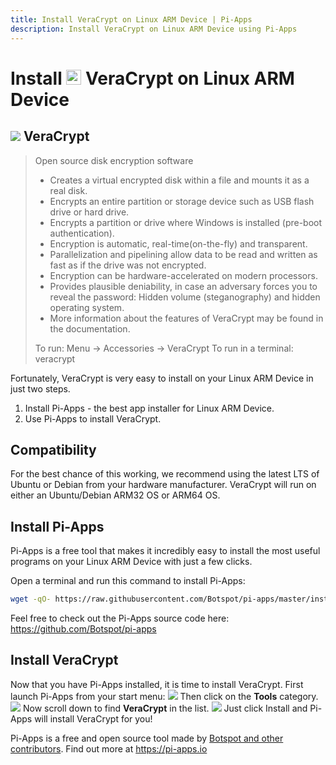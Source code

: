 ```yaml
---
title: Install VeraCrypt on Linux ARM Device | Pi-Apps
description: Install VeraCrypt on Linux ARM Device using Pi-Apps
---
```

<div class="simple-install-content content">

# Install <img src="/img/app-icons/VeraCrypt/icon-64.png" height=24> VeraCrypt on Linux ARM Device

## <img src="/img/app-icons/VeraCrypt/icon-64.png"> VeraCrypt
> Open source disk encryption software
> - Creates a virtual encrypted disk within a file and mounts it as a real disk.
> - Encrypts an entire partition or storage device such as USB flash drive or hard drive.
> - Encrypts a partition or drive where Windows is installed (pre-boot authentication).
> - Encryption is automatic, real-time(on-the-fly) and transparent.
> - Parallelization and pipelining allow data to be read and written as fast as if the drive was not encrypted.
> - Encryption can be hardware-accelerated on modern processors.
> - Provides plausible deniability, in case an adversary forces you to reveal the password: Hidden volume (steganography) and hidden operating system.
> - More information about the features of VeraCrypt may be found in the documentation.
> 
> To run: Menu -> Accessories -> VeraCrypt
> To run in a terminal: veracrypt

Fortunately, VeraCrypt is very easy to install on your Linux ARM Device in just two steps.
1. Install Pi-Apps - the best app installer for Linux ARM Device.
2. Use Pi-Apps to install VeraCrypt.
</div>
<div class="simple-install-content content">

## Compatibility
For the best chance of this working, we recommend using the latest LTS of Ubuntu or Debian from your hardware manufacturer.
VeraCrypt will run on either an Ubuntu/Debian ARM32 OS or ARM64 OS.
</div>
<div class="simple-install-content content">

## Install Pi-Apps

Pi-Apps is a free tool that makes it incredibly easy to install the most useful programs on your Linux ARM Device with just a few clicks.

Open a terminal and run this command to install Pi-Apps:
```bash
wget -qO- https://raw.githubusercontent.com/Botspot/pi-apps/master/install | bash
```
Feel free to check out the Pi-Apps source code here: https://github.com/Botspot/pi-apps
</div>
<div class="simple-install-content content">

## Install VeraCrypt

Now that you have Pi-Apps installed, it is time to install VeraCrypt.
First launch Pi-Apps from your start menu:
<img src="/img/start-menu.png">
Then click on the <b>Tools</b> category.
<img src="/img/category-selections/Tools.png">
Now scroll down to find <b>VeraCrypt</b> in the list.
<img src="/img/app-icons/VeraCrypt/app-selection.png">
Just click Install and Pi-Apps will install VeraCrypt for you!
</div>
<div class="simple-install-content content">

Pi-Apps is a free and open source tool made by [Botspot and other contributors](/about/#contributors). Find out more at https://pi-apps.io
</div>
